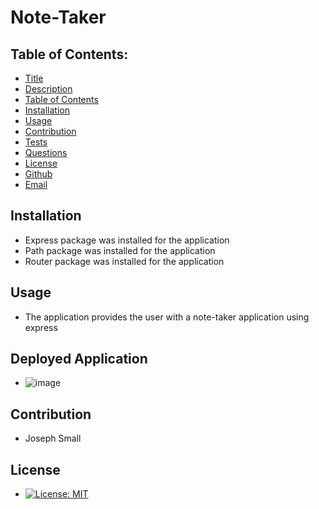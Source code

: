 # Note-Taker
## Table of Contents:
* [Title](#Note-Taker)
* [Description](#Description)
* [Table of Contents](#TableofContents)
* [Installation](#Installation)
* [Usage](#Usage)
* [Contribution](#Contribution)
* [Tests](#Tests)
* [Questions](#Questions)
* [License](#License)
* [Github](#Github)
* [Email](#Email)

## Installation 
- Express package was installed for the application
- Path package was installed for the application
- Router package was installed for the application

## Usage
  - The application provides the user with a note-taker application using express
 
## Deployed Application

- ![image](https://user-images.githubusercontent.com/63420051/115491604-4123e980-a22e-11eb-9c55-55af5f55a630.png)
## Contribution 
  - Joseph Small
## License 
  - [![License: MIT](https://img.shields.io/badge/License-MIT-yellow.svg)](https://opensource.org/licenses/MIT)
